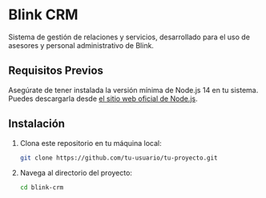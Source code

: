 # Blink CRM

Sistema de gestión de relaciones y servicios, desarrollado para el uso de asesores y personal administrativo de Blink.

## Requisitos Previos

Asegúrate de tener instalada la versión mínima de Node.js 14 en tu sistema. Puedes descargarla desde [el sitio web oficial de Node.js](https://nodejs.org/).

## Instalación

1. Clona este repositorio en tu máquina local:

   ```bash
   git clone https://github.com/tu-usuario/tu-proyecto.git
   ```

2. Navega al directorio del proyecto:

   ```bash
   cd blink-crm
   ```
   
